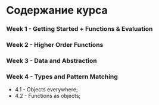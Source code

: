 # Содержание курса

### Week 1 - Getting Started + Functions & Evaluation

### Week 2 - Higher Order Functions

### Week 3 - Data and Abstraction

### Week 4 - Types and Pattern Matching

- 4.1 - Objects everywhere;
- 4.2 - Functions as objects;

